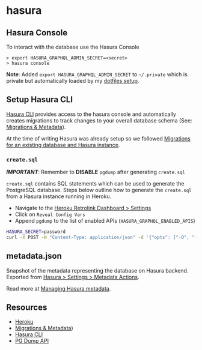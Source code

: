 # hasura

## Hasura Console

To interact with the database use the Hasura Console

```
> export HASURA_GRAPHQL_ADMIN_SECRET=<secret>
> hasura console
```

**Note**: Added `export HASURA_GRAPHQL_ADMIN_SECRET` to `~/.private` which is private but automatically loaded by my [dotfiles setup](https://github.com/magus/dotfiles/blob/master/zsh/zshrc.symlink#L39).

## Setup Hasura CLI

[Hasura CLI](https://hasura.io/docs/1.0/graphql/manual/hasura-cli/install-hasura-cli.html) provides access to the hasura console and automatically creates migrations to track changes to your overall database schema (See: [Migrations & Metadata](https://hasura.io/docs/1.0/graphql/manual/migrations/index.html)).

At the time of writing Hasura was already setup so we followed [Migrations for an existing database and Hasura instance](https://hasura.io/docs/1.0/graphql/manual/migrations/existing-database.html).

### `create.sql`

_**IMPORTANT**_: Remember to **DISABLE** `pgdump` after generating `create.sql`

`create.sql` contains SQL statements which can be used to generate the PostgreSQL database. Steps below outline how to generate the `create.sql` from a Hasura instance running in Heroku.

- Navigate to the [Heroku Retrolink Dashboard > Settings](https://dashboard.heroku.com/apps/retrolink-hasura/settings)
- Click on `Reveal Config Vars`
- Append `pgdump` to the list of enabled APIs (`HASURA_GRAPHQL_ENABLED_APIS`)

```sh
HASURA_SECRET=password
curl -X POST -H "Content-Type: application/json" -d '{"opts": ["-O", "-x", "--schema-only", "--schema", "public"], "clean_output": true}' -H "x-hasura-admin-secret: $HASURA_SECRET" https://retrolink-hasura.herokuapp.com/v1alpha1/pg_dump > $(git rev-parse --show-toplevel)/hasura/create.sql
```

## metadata.json

Snapshot of the metadata representing the database on Hasura backend. Exported from [Hasura > Settings > Metadata Actions](https://retrolink-hasura.herokuapp.com/console/settings/).

Read more at [Managing Hasura metadata](https://docs.hasura.io/1.0/graphql/manual/migrations/manage-metadata.html).

## Resources

- [Heroku](https://dashboard.heroku.com/apps/retrolink-hasura)
- [Migrations & Metadata](https://hasura.io/docs/1.0/graphql/manual/migrations/index.html))
- [Hasura CLI](https://hasura.io/docs/1.0/graphql/manual/hasura-cli/install-hasura-cli.html)
- [PG Dump API](https://docs.hasura.io/1.0/graphql/manual/api-reference/pgdump.html)
